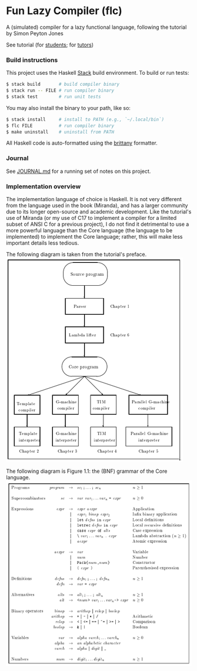# Fun Lazy Compiler (flc)
A (simulated) compiler for a lazy functional language, following the tutorial by Simon Peyton Jones

See tutorial (for [students][student.pdf]; for [tutors][tutor.pdf])

### Build instructions
This project uses the Haskell [Stack][stack] build environment. To build or run tests:
```bash
$ stack build       # build compiler binary
$ stack run -- FILE # run compiler binary
$ stack test        # run unit tests
```

You may also install the binary to your path, like so:

```bash
$ stack install     # install to PATH (e.g., `~/.local/bin`)
$ flc FILE          # run compiler binary
$ make uninstall    # uninstall from PATH
```

All Haskell code is auto-formatted using the [brittany][brittany] formatter.

### Journal
See [JOURNAL.md][JOURNAL.md] for a running set of notes on this project.

### Implementation overview
The implementation language of choice is Haskell. It is not very different from the language used in the book (Miranda), and has a larger community due to its longer open-source and academic development. Like the tutorial's use of Miranda (or my use of C17 to implement a compiler for a limited subset of ANSI C for a previous project), I do not find it detrimental to use a more powerful language than the Core language (the language to be implemented) to implement the Core language; rather, this will make less important details less tedious.

The following diagram is taken from the tutorial's preface.
![Implementation overview][implementation_overview.png]

The following diagram is Figure 1.1: the (BNF) grammar of the Core language.
![Core language grammar][grammar.png]


[stack]: https://docs.haskellstack.org/en/stable/README/
[student.pdf]: https://www.microsoft.com/en-us/research/wp-content/uploads/1992/01/student.pdf
[tutor.pdf]: https://www.microsoft.com/en-us/research/uploads/prod/1992/01/tutor.pdf
[implementation_overview.png]: ./res/implementation_overview.png
[grammar.png]: ./res/bnf_grammar.png
[JOURNAL.md]: ./JOURNAL.md
[brittany]: https://hackage.haskell.org/package/brittany
